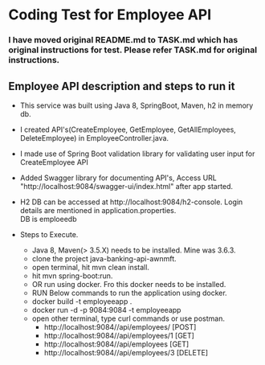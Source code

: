 # Coding Test for Employee API
### I have moved original README.md to TASK.md which has original instructions for test. Please refer TASK.md for original instructions.

##  Employee API description and steps to run it

- This service was built using Java 8, SpringBoot, Maven, h2 in memory db.
- I created API's(CreateEmployee, GetEmployee, GetAllEmployees, DeleteEmployee) in EmployeeController.java.
- I made use of Spring Boot validation library for validating user input for CreateEmployee API
- Added Swagger library for documenting API's, Access URL "http://localhost:9084/swagger-ui/index.html" 
  after app started.
- H2 DB can be accessed at http://localhost:9084/h2-console. Login details are mentioned in application.properties.  
  DB is emploeedb  

- Steps to Execute. 

   - Java 8, Maven(> 3.5.X) needs to be installed. Mine was 3.6.3.
   - clone the project java-banking-api-awnmft.
   - open terminal, hit mvn clean install.
   - hit mvn spring-boot:run.
   - OR  run using docker. Fro this docker needs to be installed.
   - RUN Below commands to run the application using docker.
   - docker build -t employeeapp .
   - docker run -d -p 9084:9084 -t employeeapp
   - open other terminal, type curl commands or use postman.
       - http://localhost:9084//api/employees/ [POST]
       - http://localhost:9084//api/employees/1 [GET]
       - http://localhost:9084//api/employees [GET]
       - http://localhost:9084//api/employees/3 [DELETE]